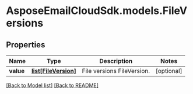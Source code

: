 # AsposeEmailCloudSdk.models.FileVersions
## Properties
Name | Type | Description | Notes
------------ | ------------- | ------------- | -------------
**value** | [**list[FileVersion]**](FileVersion.md) | File versions FileVersion. | [optional] 



[[Back to Model list]](Models.md) [[Back to README]](README.md)


